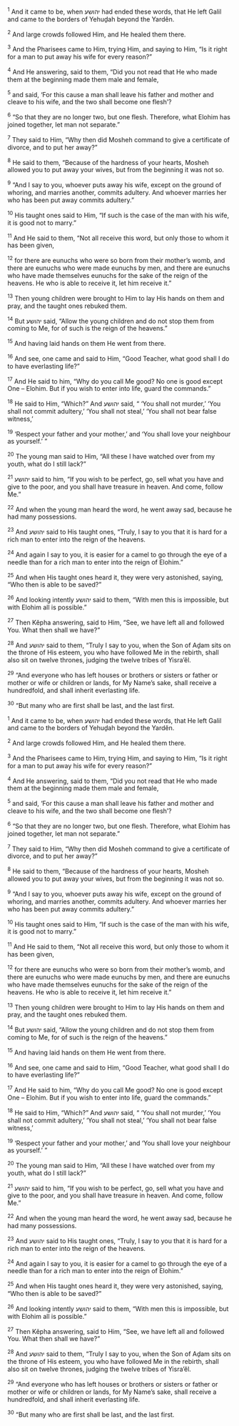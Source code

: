<sup>1</sup> And it came to be, when יהושע had ended these words, that He left Galil and came to the borders of Yehuḏah beyond the Yardĕn.

<sup>2</sup> And large crowds followed Him, and He healed them there.

<sup>3</sup> And the Pharisees came to Him, trying Him, and saying to Him, “Is it right for a man to put away his wife for every reason?”

<sup>4</sup> And He answering, said to them, “Did you not read that He who made them at the beginning made them male and female,

<sup>5</sup> and said, ‘For this cause a man shall leave his father and mother and cleave to his wife, and the two shall become one flesh’?

<sup>6</sup> “So that they are no longer two, but one flesh. Therefore, what Elohim has joined together, let man not separate.”

<sup>7</sup> They said to Him, “Why then did Mosheh command to give a certificate of divorce, and to put her away?”

<sup>8</sup> He said to them, “Because of the hardness of your hearts, Mosheh allowed you to put away your wives, but from the beginning it was not so.

<sup>9</sup> “And I say to you, whoever puts away his wife, except on the ground of whoring, and marries another, commits adultery. And whoever marries her who has been put away commits adultery.”

<sup>10</sup> His taught ones said to Him, “If such is the case of the man with his wife, it is good not to marry.”

<sup>11</sup> And He said to them, “Not all receive this word, but only those to whom it has been given,

<sup>12</sup> for there are eunuchs who were so born from their mother’s womb, and there are eunuchs who were made eunuchs by men, and there are eunuchs who have made themselves eunuchs for the sake of the reign of the heavens. He who is able to receive it, let him receive it.”

<sup>13</sup> Then young children were brought to Him to lay His hands on them and pray, and the taught ones rebuked them.

<sup>14</sup> But יהושע said, “Allow the young children and do not stop them from coming to Me, for of such is the reign of the heavens.”

<sup>15</sup> And having laid hands on them He went from there.

<sup>16</sup> And see, one came and said to Him, “Good Teacher, what good shall I do to have everlasting life?”

<sup>17</sup> And He said to him, “Why do you call Me good? No one is good except One – Elohim. But if you wish to enter into life, guard the commands.”

<sup>18</sup> He said to Him, “Which?” And יהושע said, “ ‘You shall not murder,’ ‘You shall not commit adultery,’ ‘You shall not steal,’ ‘You shall not bear false witness,’

<sup>19</sup> ‘Respect your father and your mother,’ and ‘You shall love your neighbour as yourself.’ ”

<sup>20</sup> The young man said to Him, “All these I have watched over from my youth, what do I still lack?”

<sup>21</sup> יהושע said to him, “If you wish to be perfect, go, sell what you have and give to the poor, and you shall have treasure in heaven. And come, follow Me.”

<sup>22</sup> And when the young man heard the word, he went away sad, because he had many possessions.

<sup>23</sup> And יהושע said to His taught ones, “Truly, I say to you that it is hard for a rich man to enter into the reign of the heavens.

<sup>24</sup> And again I say to you, it is easier for a camel to go through the eye of a needle than for a rich man to enter into the reign of Elohim.”

<sup>25</sup> And when His taught ones heard it, they were very astonished, saying, “Who then is able to be saved?”

<sup>26</sup> And looking intently יהושע said to them, “With men this is impossible, but with Elohim all is possible.”

<sup>27</sup> Then Kĕpha answering, said to Him, “See, we have left all and followed You. What then shall we have?”

<sup>28</sup> And יהושע said to them, “Truly I say to you, when the Son of Aḏam sits on the throne of His esteem, you who have followed Me in the rebirth, shall also sit on twelve thrones, judging the twelve tribes of Yisra’ĕl.

<sup>29</sup> “And everyone who has left houses or brothers or sisters or father or mother or wife or children or lands, for My Name’s sake, shall receive a hundredfold, and shall inherit everlasting life.

<sup>30</sup> “But many who are first shall be last, and the last first.

<sup>1</sup> And it came to be, when יהושע had ended these words, that He left Galil and came to the borders of Yehuḏah beyond the Yardĕn.

<sup>2</sup> And large crowds followed Him, and He healed them there.

<sup>3</sup> And the Pharisees came to Him, trying Him, and saying to Him, “Is it right for a man to put away his wife for every reason?”

<sup>4</sup> And He answering, said to them, “Did you not read that He who made them at the beginning made them male and female,

<sup>5</sup> and said, ‘For this cause a man shall leave his father and mother and cleave to his wife, and the two shall become one flesh’?

<sup>6</sup> “So that they are no longer two, but one flesh. Therefore, what Elohim has joined together, let man not separate.”

<sup>7</sup> They said to Him, “Why then did Mosheh command to give a certificate of divorce, and to put her away?”

<sup>8</sup> He said to them, “Because of the hardness of your hearts, Mosheh allowed you to put away your wives, but from the beginning it was not so.

<sup>9</sup> “And I say to you, whoever puts away his wife, except on the ground of whoring, and marries another, commits adultery. And whoever marries her who has been put away commits adultery.”

<sup>10</sup> His taught ones said to Him, “If such is the case of the man with his wife, it is good not to marry.”

<sup>11</sup> And He said to them, “Not all receive this word, but only those to whom it has been given,

<sup>12</sup> for there are eunuchs who were so born from their mother’s womb, and there are eunuchs who were made eunuchs by men, and there are eunuchs who have made themselves eunuchs for the sake of the reign of the heavens. He who is able to receive it, let him receive it.”

<sup>13</sup> Then young children were brought to Him to lay His hands on them and pray, and the taught ones rebuked them.

<sup>14</sup> But יהושע said, “Allow the young children and do not stop them from coming to Me, for of such is the reign of the heavens.”

<sup>15</sup> And having laid hands on them He went from there.

<sup>16</sup> And see, one came and said to Him, “Good Teacher, what good shall I do to have everlasting life?”

<sup>17</sup> And He said to him, “Why do you call Me good? No one is good except One – Elohim. But if you wish to enter into life, guard the commands.”

<sup>18</sup> He said to Him, “Which?” And יהושע said, “ ‘You shall not murder,’ ‘You shall not commit adultery,’ ‘You shall not steal,’ ‘You shall not bear false witness,’

<sup>19</sup> ‘Respect your father and your mother,’ and ‘You shall love your neighbour as yourself.’ ”

<sup>20</sup> The young man said to Him, “All these I have watched over from my youth, what do I still lack?”

<sup>21</sup> יהושע said to him, “If you wish to be perfect, go, sell what you have and give to the poor, and you shall have treasure in heaven. And come, follow Me.”

<sup>22</sup> And when the young man heard the word, he went away sad, because he had many possessions.

<sup>23</sup> And יהושע said to His taught ones, “Truly, I say to you that it is hard for a rich man to enter into the reign of the heavens.

<sup>24</sup> And again I say to you, it is easier for a camel to go through the eye of a needle than for a rich man to enter into the reign of Elohim.”

<sup>25</sup> And when His taught ones heard it, they were very astonished, saying, “Who then is able to be saved?”

<sup>26</sup> And looking intently יהושע said to them, “With men this is impossible, but with Elohim all is possible.”

<sup>27</sup> Then Kĕpha answering, said to Him, “See, we have left all and followed You. What then shall we have?”

<sup>28</sup> And יהושע said to them, “Truly I say to you, when the Son of Aḏam sits on the throne of His esteem, you who have followed Me in the rebirth, shall also sit on twelve thrones, judging the twelve tribes of Yisra’ĕl.

<sup>29</sup> “And everyone who has left houses or brothers or sisters or father or mother or wife or children or lands, for My Name’s sake, shall receive a hundredfold, and shall inherit everlasting life.

<sup>30</sup> “But many who are first shall be last, and the last first.

